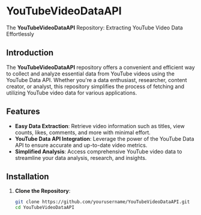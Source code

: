 # YouTubeVideoDataAPI

The **YouTubeVideoDataAPI** Repository: Extracting YouTube Video Data Effortlessly

## Introduction

The **YouTubeVideoDataAPI** repository offers a convenient and efficient way to collect and analyze essential data from YouTube videos using the YouTube Data API. Whether you're a data enthusiast, researcher, content creator, or analyst, this repository simplifies the process of fetching and utilizing YouTube video data for various applications.

## Features

- **Easy Data Extraction**: Retrieve video information such as titles, view counts, likes, comments, and more with minimal effort.
- **YouTube Data API Integration**: Leverage the power of the YouTube Data API to ensure accurate and up-to-date video metrics.
- **Simplified Analysis**: Access comprehensive YouTube video data to streamline your data analysis, research, and insights.

## Installation

1. **Clone the Repository**:

   ```bash
   git clone https://github.com/yourusername/YouTubeVideoDataAPI.git
   cd YouTubeVideoDataAPI
   ```
